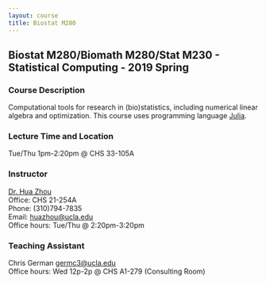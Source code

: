 ```yaml
---
layout: course
title: Biostat M280
---
```


## Biostat M280/Biomath M280/Stat M230 - Statistical Computing - 2019 Spring

### Course Description

Computational tools for research in (bio)statistics, including numerical linear algebra and optimization. This course uses programming language [Julia](https://julialang.org).  

### Lecture Time and Location

Tue/Thu 1pm-2:20pm @ CHS 33-105A    

### Instructor

[Dr. Hua Zhou](http://hua-zhou.github.io/)  
Office: CHS 21-254A  
Phone: (310)794-7835  
Email: <huazhou@ucla.edu>  
Office hours: Tue/Thu @ 2:20pm-3:20pm 

### Teaching Assistant

Chris German <germc3@ucla.edu>  
Office hours: Wed 12p-2p @ CHS A1-279 (Consulting Room)
